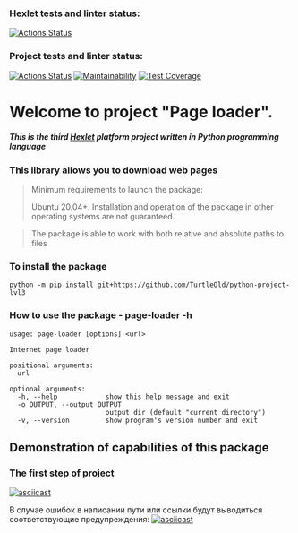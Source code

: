 ### Hexlet tests and linter status:

[![Actions Status](https://github.com/TurtleOld/python-project-lvl3/workflows/hexlet-check/badge.svg)](https://github.com/TurtleOld/python-project-lvl3/actions)

### Project tests and linter status:

[![Actions Status](https://github.com/TurtleOld/python-project-lvl3/workflows/page-loader/badge.svg)](https://github.com/TurtleOld/python-project-lvl3/actions)
[![Maintainability](https://api.codeclimate.com/v1/badges/28e202a8b1e8a675b74c/maintainability)](https://codeclimate.com/github/TurtleOld/python-project-lvl3/maintainability)
[![Test Coverage](https://api.codeclimate.com/v1/badges/28e202a8b1e8a675b74c/test_coverage)](https://codeclimate.com/github/TurtleOld/python-project-lvl3/test_coverage)

# Welcome to project "Page loader".

##### _This is the third [Hexlet](https://ru.hexlet.io) platform project written in Python programming language_

### This library allows you to download web pages

> Minimum requirements to launch the package:
>
> Ubuntu 20.04+. Installation and operation of the package in other operating systems are not guaranteed.

> The package is able to work with both relative and absolute paths to files

### To install the package

    python -m pip install git+https://github.com/TurtleOld/python-project-lvl3

### How to use the package - page-loader -h

    usage: page-loader [options] <url>

    Internet page loader
    
    positional arguments:
      url
    
    optional arguments:
      -h, --help            show this help message and exit
      -o OUTPUT, --output OUTPUT
                            output dir (default "current directory")
      -v, --version         show program's version number and exit

## Demonstration of capabilities of this package

### The first step of project

[![asciicast](https://asciinema.org/a/463676.svg)](https://asciinema.org/a/463676)

В случае ошибок в написании пути или ссылки будут выводиться соответствующие предупреждения:
[![asciicast](https://asciinema.org/a/467761.svg)](https://asciinema.org/a/467761)